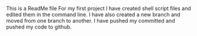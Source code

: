 This is a ReadMe file
For my first project I have created shell script files and edited them in the command line.
I have also created a new branch and moved from one branch to another.
I have pushed my committed and pushed my code to github.
